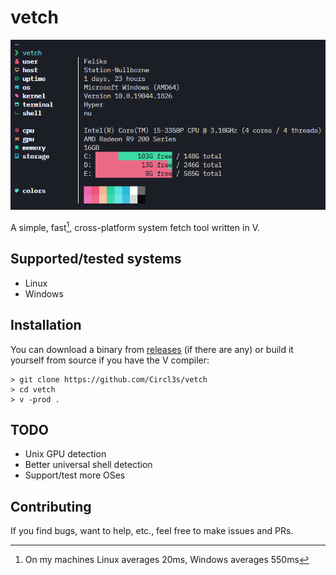 # vetch
![Vetch screenshot](https://raw.githubusercontent.com/Circl3s/vetch/master/img/vetch.png)

A simple, fast[^1], cross-platform system fetch tool written in V.

## Supported/tested systems
- Linux
- Windows

## Installation
You can download a binary from [releases](https://github.com/Circl3s/vetch/releases) (if there are any) or build it yourself from source if you have the V compiler:
```
> git clone https://github.com/Circl3s/vetch
> cd vetch
> v -prod .
```

## TODO
- Unix GPU detection
- Better universal shell detection
- Support/test more OSes

## Contributing
If you find bugs, want to help, etc., feel free to make issues and PRs.

[^1]: On my machines Linux averages 20ms, Windows averages 550ms
